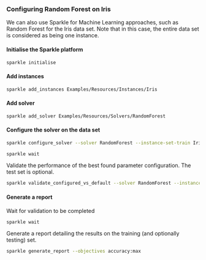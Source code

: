### Configuring Random Forest on Iris

We can also use Sparkle for Machine Learning approaches, such as Random Forest for the Iris data set. Note that in this case, the entire data set is considered as being one instance.

#### Initialise the Sparkle platform

```bash
sparkle initialise
```

#### Add instances

```bash
sparkle add_instances Examples/Resources/Instances/Iris
```

#### Add solver

```bash
sparkle add_solver Examples/Resources/Solvers/RandomForest
```

#### Configure the solver on the data set

```bash
sparkle configure_solver --solver RandomForest --instance-set-train Iris --objectives accuracy:max

sparkle wait
```

Validate the performance of the best found parameter configuration. The test set is optional.

```bash
sparkle validate_configured_vs_default --solver RandomForest --instance-set-train Iris --objectives accuracy:max
```

#### Generate a report

Wait for validation to be completed

```bash
sparkle wait
```

Generate a report detailing the results on the training (and optionally testing) set.

```bash
sparkle generate_report --objectives accuracy:max
```